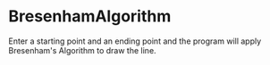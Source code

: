 # BresenhamAlgorithm

Enter a starting point and an ending point and the program will apply Bresenham's Algorithm to draw the line.
